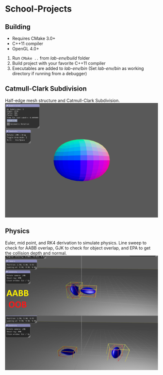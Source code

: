 # School-Projects

## Building
* Requires CMake 3.0+
* C++11 compiler
* OpenGL 4.0+

1. Run `CMake ..` from *lab-env/build* folder
2. Build project with your favorite C++11 compiler
3. Executables are added to *lab-env/bin* (Set *lab-env/bin* as working directory if running from a debugger)


## Catmull-Clark Subdivision
Half-edge mesh structure and Catmull-Clark Subdivision.
![alt-text](https://github.com/TotalHansson/School-Projects/blob/master/images/half-edge_mesh_CCSubdivision.png)

## Physics
Euler, mid point, and RK4 derivation to simulate physics.
Line sweep to check for AABB overlap, GJK to check for object overlap, and EPA to get the collision depth and normal.
![alt-text](https://github.com/TotalHansson/School-Projects/blob/master/images/s0009d_fysik.png)